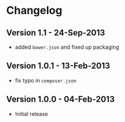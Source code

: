 # Changelog

## Version 1.1 - 24-Sep-2013

- added `bower.json` and fixed up packaging


## Version 1.0.1 - 13-Feb-2013

- fix typo in `composer.json`


## Version 1.0.0 - 04-Feb-2013

- Initial release
